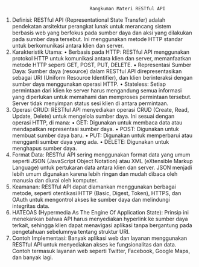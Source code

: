                                     Rangkuman Materi RESTful API

1. Definisi: RESTful API (Representational State Transfer) adalah pendekatan arsitektur perangkat lunak untuk merancang sistem berbasis web yang berfokus pada sumber daya dan aksi yang dilakukan pada sumber daya tersebut. Ini menggunakan metode HTTP standar untuk berkomunikasi antara klien dan server.
2. Karakteristik Utama:
   • Berbasis pada HTTP: RESTful API menggunakan protokol HTTP untuk komunikasi antara klien dan server, memanfaatkan metode HTTP seperti GET, POST, PUT, DELETE.
   • Representasi Sumber Daya: Sumber daya (resource) dalam RESTful API direpresentasikan sebagai URI (Uniform Resource Identifier), dan klien berinteraksi dengan sumber daya menggunakan operasi HTTP.
   • Stateless: Setiap permintaan dari klien ke server harus mengandung semua informasi yang diperlukan untuk memahami dan memproses permintaan tersebut. Server tidak menyimpan status sesi klien di antara permintaan.
3. Operasi CRUD: RESTful API menyediakan operasi CRUD (Create, Read, Update, Delete) untuk mengelola sumber daya. Ini sesuai dengan operasi HTTP, di mana:
   • GET: Digunakan untuk membaca data atau mendapatkan representasi sumber daya.
   • POST: Digunakan untuk membuat sumber daya baru.
   • PUT: Digunakan untuk memperbarui atau mengganti sumber daya yang ada.
   • DELETE: Digunakan untuk menghapus sumber daya.
4. Format Data: RESTful API sering menggunakan format data yang umum seperti JSON (JavaScript Object Notation) atau XML (eXtensible Markup Language) untuk pertukaran data antara klien dan server. JSON menjadi lebih umum digunakan karena lebih ringan dan mudah dibaca oleh manusia dan diurai oleh komputer.
5. Keamanan: RESTful API dapat diamankan menggunakan berbagai metode, seperti otentikasi HTTP (Basic, Digest, Token), HTTPS, dan OAuth untuk mengontrol akses ke sumber daya dan melindungi integritas data.
6. HATEOAS (Hypermedia As The Engine Of Application State): Prinsip ini menekankan bahwa API harus menyediakan hyperlink ke sumber daya terkait, sehingga klien dapat menavigasi aplikasi tanpa bergantung pada pengetahuan sebelumnya tentang struktur URI.
7. Contoh Implementasi: Banyak aplikasi web dan layanan menggunakan RESTful API untuk menyediakan akses ke fungsionalitas dan data. Contoh termasuk layanan web seperti Twitter, Facebook, Google Maps, dan banyak lagi.
